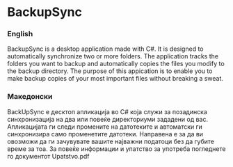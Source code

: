 ﻿# BackupSync
### English
BackupSync is a desktop application made with C#. It is designed to automatically synchronize two or more folders. The application tracks the folders you want to backup and automatically copies the files you modify to the backup directory.
The purpose of this appication is to enable you to make backup copies of your most important files without breaking a sweat. 


### Македонски
BackUpSync е десктоп апликација во C# која служи за позадинска синхронизација на двa или повеќе директориуми зададени од вас. Апликацијата ги следи промените на датотеките и автоматски ги синхронизира само променетите датотеки.
Направена е за да ви овозможи да ги зачувувате вашите најважни податоци без да губите време за тоа. 
За повеќе информации и упатство за употреба погледнете го документот Upatstvo.pdf
